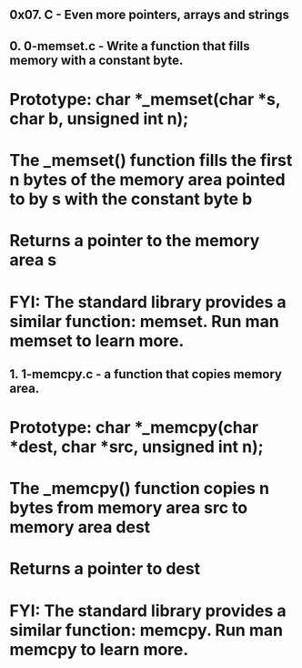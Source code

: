 ## 0x07. C - Even more pointers, arrays and strings

## 0. 0-memset.c - Write a function that fills memory with a constant byte.



# Prototype: char *_memset(char *s, char b, unsigned int n);

# The _memset() function fills the first n bytes of the memory area pointed to by s with the constant byte b

# Returns a pointer to the memory area s

# FYI: The standard library provides a similar function: memset. Run man memset to learn more.
## 1. 1-memcpy.c - a function that copies memory area.
# Prototype: char *_memcpy(char *dest, char *src, unsigned int n);
# The _memcpy() function copies n bytes from memory area src to memory area dest
# Returns a pointer to dest 
# FYI: The standard library provides a similar function: memcpy. Run man memcpy to learn more.

